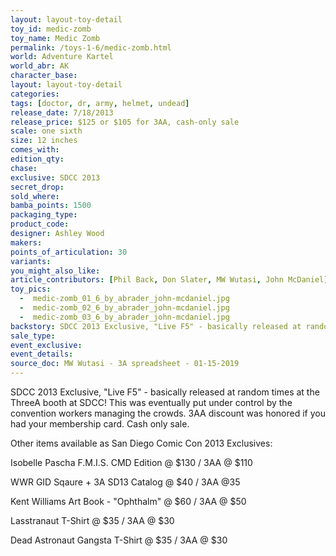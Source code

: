 ```yaml
---
layout: layout-toy-detail 
toy_id: medic-zomb
toy_name: Medic Zomb
permalink: /toys-1-6/medic-zomb.html
world: Adventure Kartel
world_abr: AK
character_base: 
layout: layout-toy-detail
categories: 
tags: [doctor, dr, army, helmet, undead]
release_date: 7/18/2013
release_price: $125 or $105 for 3AA, cash-only sale
scale: one sixth
size: 12 inches
comes_with: 
edition_qty: 
chase: 
exclusive: SDCC 2013
secret_drop: 
sold_where: 
bamba_points: 1500
packaging_type: 
product_code:
designer: Ashley Wood
makers: 
points_of_articulation: 30
variants: 
you_might_also_like: 
article_contributors: [Phil Back, Don Slater, MW Wutasi, John McDaniel]
toy_pics: 
  -  medic-zomb_01_6_by_abrader_john-mcdaniel.jpg
  -  medic-zomb_02_6_by_abrader_john-mcdaniel.jpg
  -  medic-zomb_03_6_by_abrader_john-mcdaniel.jpg
backstory: SDCC 2013 Exclusive, "Live F5" - basically released at random times at the ThreeA booth at SDCC! This was eventually put under control by the convention workers managing the crowds. 3AA discounts were honored if you had your membership card. Cash only sale.
sale_type: 
event_exclusive: 
event_details: 
source_doc: MW Wutasi - 3A spreadsheet - 01-15-2019
---
```

  SDCC 2013 Exclusive, "Live F5" - basically released at random times at the ThreeA booth at SDCC! This was eventually put under control by the convention workers managing the crowds. 3AA discount was honored if you had your membership card. Cash only sale.

  Other items available as San Diego Comic Con 2013 Exclusives:

  Isobelle Pascha F.M.I.S. CMD Edition @ $130 / 3AA @ $110

  WWR GID Sqaure + 3A SD13 Catalog @ $40 / 3AA @35

  Kent Williams Art Book - "Ophthalm" @ $60 / 3AA @ $50

  Lasstranaut T-Shirt @ $35 / 3AA @ $30

  Dead Astronaut Gangsta T-Shirt @ $35 / 3AA @ $30
  